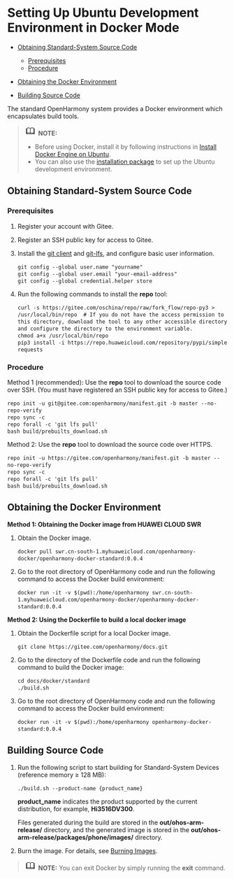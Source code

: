 # Setting Up Ubuntu Development Environment in Docker Mode<a name="EN-US_TOPIC_0000001119805112"></a>

-   [Obtaining Standard-System Source Code](#section8761819202511)
    -   [Prerequisites](#section102871547153314)
    -   [Procedure](#section429012478331)

-   [Obtaining the Docker Environment](#section181431248132513)
-   [Building Source Code](#section92391739152318)

The standard OpenHarmony system provides a Docker environment which encapsulates build tools.

>![](../public_sys-resources/icon-note.gif) **NOTE:** 
>-   Before using Docker, install it by following instructions in  [Install Docker Engine on Ubuntu](https://docs.docker.com/engine/install/ubuntu/).
>-   You can also use the  [installation package](quickstart-standard-package-environment.md)  to set up the Ubuntu development environment.

## Obtaining Standard-System Source Code<a name="section8761819202511"></a>

### Prerequisites<a name="section102871547153314"></a>

1.  Register your account with Gitee.
2.  Register an SSH public key for access to Gitee.
3.  Install the  [git client](http://git-scm.com/book/en/v2/Getting-Started-Installing-Git)  and  [git-lfs](https://gitee.com/vcs-all-in-one/git-lfs?_from=gitee_search#downloading), and configure basic user information.

    ```
    git config --global user.name "yourname"
    git config --global user.email "your-email-address"
    git config --global credential.helper store
    ```

4.  Run the following commands to install the  **repo**  tool:

    ```
    curl -s https://gitee.com/oschina/repo/raw/fork_flow/repo-py3 > /usr/local/bin/repo  # If you do not have the access permission to this directory, download the tool to any other accessible directory and configure the directory to the environment variable.
    chmod a+x /usr/local/bin/repo
    pip3 install -i https://repo.huaweicloud.com/repository/pypi/simple requests
    ```


### Procedure<a name="section429012478331"></a>

Method 1 \(recommended\): Use the  **repo**  tool to download the source code over SSH. \(You must have registered an SSH public key for access to Gitee.\)

```
repo init -u git@gitee.com:openharmony/manifest.git -b master --no-repo-verify
repo sync -c
repo forall -c 'git lfs pull'
bash build/prebuilts_download.sh
```

Method 2: Use the  **repo**  tool to download the source code over HTTPS.

```
repo init -u https://gitee.com/openharmony/manifest.git -b master --no-repo-verify
repo sync -c
repo forall -c 'git lfs pull'
bash build/prebuilts_download.sh
```

## Obtaining the Docker Environment<a name="section181431248132513"></a>

**Method 1: Obtaining the Docker image from HUAWEI CLOUD SWR**

1.  Obtain the Docker image.

    ```
    docker pull swr.cn-south-1.myhuaweicloud.com/openharmony-docker/openharmony-docker-standard:0.0.4
    ```

2.  Go to the root directory of OpenHarmony code and run the following command to access the Docker build environment:

    ```
    docker run -it -v $(pwd):/home/openharmony swr.cn-south-1.myhuaweicloud.com/openharmony-docker/openharmony-docker-standard:0.0.4
    ```


**Method 2: Using the Dockerfile to build a local docker image**

1.  Obtain the Dockerfile script for a local Docker image.

    ```
    git clone https://gitee.com/openharmony/docs.git
    ```

2.  Go to the directory of the Dockerfile code and run the following command to build the Docker image:

    ```
    cd docs/docker/standard
    ./build.sh
    ```

3.  Go to the root directory of OpenHarmony code and run the following command to access the Docker build environment:

    ```
    docker run -it -v $(pwd):/home/openharmony openharmony-docker-standard:0.0.4
    ```


## Building Source Code<a name="section92391739152318"></a>

1. Run the following script to start building for Standard-System Devices \(reference memory ≥ 128 MB\):

   ```
   ./build.sh --product-name {product_name}
   ```

   **product\_name**  indicates the product supported by the current distribution, for example,  **Hi3516DV300**.

   Files generated during the build are stored in the  **out/ohos-arm-release/**  directory, and the generated image is stored in the  **out/ohos-arm-release/packages/phone/images/**  directory.

3.  Burn the image. For details, see  [Burning Images](quickstart-standard-burn.md).

>![](../public_sys-resources/icon-note.gif) **NOTE:** 
>You can exit Docker by simply running the  **exit**  command.

